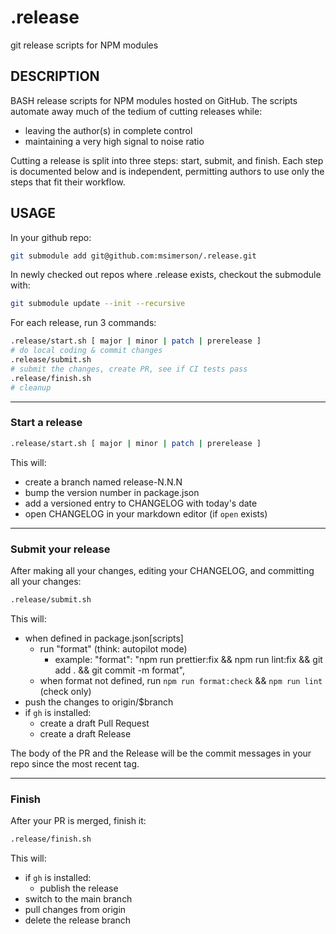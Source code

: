 # .release

git release scripts for NPM modules

## DESCRIPTION

BASH release scripts for NPM modules hosted on GitHub. The scripts automate away much of the tedium of cutting releases while:

- leaving the author(s) in complete control
- maintaining a very high signal to noise ratio

Cutting a release is split into three steps: start, submit, and finish. Each step is documented below and is independent, permitting authors to use only the steps that fit their workflow.

## USAGE

In your github repo:

```sh
git submodule add git@github.com:msimerson/.release.git
```

In newly checked out repos where .release exists, checkout the submodule with:

```sh
git submodule update --init --recursive
```

For each release, run 3 commands:

```sh
.release/start.sh [ major | minor | patch | prerelease ]
# do local coding & commit changes
.release/submit.sh
# submit the changes, create PR, see if CI tests pass
.release/finish.sh
# cleanup
```

---

### Start a release

```sh
.release/start.sh [ major | minor | patch | prerelease ]
```

This will:

- create a branch named release-N.N.N
- bump the version number in package.json
- add a versioned entry to CHANGELOG with today's date
- open CHANGELOG in your markdown editor (if `open` exists)

---

### Submit your release

After making all your changes, editing your CHANGELOG, and committing all your changes:

```sh
.release/submit.sh
```

This will:

- when defined in package.json[scripts]
  - run "format" (think: autopilot mode)
    - example: "format": "npm run prettier:fix && npm run lint:fix && git add . && git commit -m format",
  - when format not defined, run `npm run format:check` && `npm run lint` (check only)
- push the changes to origin/$branch
- if `gh` is installed:
  - create a draft Pull Request
  - create a draft Release

The body of the PR and the Release will be the commit messages in your repo since the most recent tag.

---

### Finish

After your PR is merged, finish it:

```sh
.release/finish.sh
```

This will:

- if `gh` is installed:
  - publish the release
- switch to the main branch
- pull changes from origin
- delete the release branch
